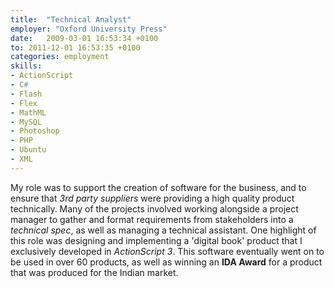 ```yaml
---
title:  "Technical Analyst"
employer: "Oxford University Press"
date:   2009-03-01 16:53:34 +0100
to: 2011-12-01 16:53:35 +0100
categories: employment
skills:
- ActionScript
- C#
- Flash
- Flex
- MathML
- MySQL
- Photoshop
- PHP
- Ubuntu
- XML
---
```


My role was to support the creation of software for the business, and to ensure that *3rd party suppliers* were providing a high quality product technically. Many of the projects involved working alongside a project manager to gather and format requirements from stakeholders into a *technical spec*, as well as managing a technical assistant. One highlight of this role was designing and implementing a 'digital book' product that I exclusively developed in *ActionScript 3*. This software eventually went on to be used in over 60 products, as well as winning an **IDA Award** for a product that was produced for the Indian market.
